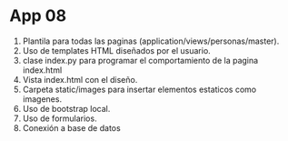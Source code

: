 # App 08

1. Plantila para todas las paginas (application/views/personas/master).
2. Uso de templates HTML diseñados por el usuario.
3. clase index.py para programar el comportamiento de la pagina index.html
4. Vista index.html con el diseño.
5. Carpeta static/images para insertar elementos estaticos como imagenes.
6. Uso de bootstrap local.
7. Uso de formularios.
8. Conexión a base de datos
